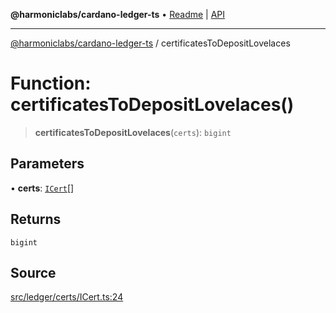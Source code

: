 **@harmoniclabs/cardano-ledger-ts** • [Readme](../Introduction) \| [API](../globals)

***

[@harmoniclabs/cardano-ledger-ts](../Introduction) / certificatesToDepositLovelaces

# Function: certificatesToDepositLovelaces()

> **certificatesToDepositLovelaces**(`certs`): `bigint`

## Parameters

• **certs**: [`ICert`](../interfaces/ICert)[]

## Returns

`bigint`

## Source

[src/ledger/certs/ICert.ts:24](https://github.com/HarmonicLabs/cardano-ledger-ts/blob/d1659b0/src/ledger/certs/ICert.ts#L24)
